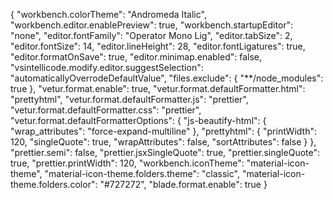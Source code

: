 {
  "workbench.colorTheme": "Andromeda Italic",
  "workbench.editor.enablePreview": true,
  "workbench.startupEditor": "none",
  "editor.fontFamily": "Operator Mono Lig",
  "editor.tabSize": 2,
  "editor.fontSize": 14,
  "editor.lineHeight": 28,
  "editor.fontLigatures": true,
  "editor.formatOnSave": true,
  "editor.minimap.enabled": false,
  "vsintellicode.modify.editor.suggestSelection": "automaticallyOverrodeDefaultValue",
  "files.exclude": {
    "**/node_modules": true
  },
  "vetur.format.enable": true,
  "vetur.format.defaultFormatter.html": "prettyhtml",
  "vetur.format.defaultFormatter.js": "prettier",
  "vetur.format.defaultFormatter.css": "prettier",
  "vetur.format.defaultFormatterOptions": {
    "js-beautify-html": {
      "wrap_attributes": "force-expand-multiline"
    },
    "prettyhtml": {
      "printWidth": 120,
      "singleQuote": true,
      "wrapAttributes": false,
      "sortAttributes": false
    }
  },
  "prettier.semi": false,
  "prettier.jsxSingleQuote": true,
  "prettier.singleQuote": true,
  "prettier.printWidth": 120,
  "workbench.iconTheme": "material-icon-theme",
  "material-icon-theme.folders.theme": "classic",
  "material-icon-theme.folders.color": "#727272",
  "blade.format.enable": true
}
